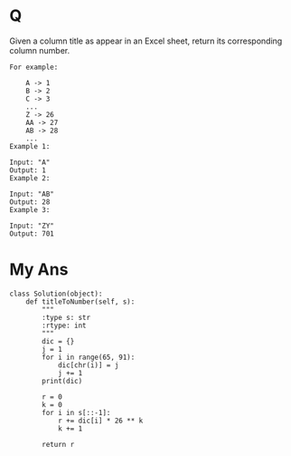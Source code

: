 # Q
Given a column title as appear in an Excel sheet, return its corresponding column number.
```
For example:

    A -> 1
    B -> 2
    C -> 3
    ...
    Z -> 26
    AA -> 27
    AB -> 28 
    ...
Example 1:

Input: "A"
Output: 1
Example 2:

Input: "AB"
Output: 28
Example 3:

Input: "ZY"
Output: 701
```

# My Ans
```
class Solution(object):
    def titleToNumber(self, s):
        """
        :type s: str
        :rtype: int
        """
        dic = {}
        j = 1
        for i in range(65, 91):
            dic[chr(i)] = j
            j += 1
        print(dic)
        
        r = 0
        k = 0
        for i in s[::-1]:
            r += dic[i] * 26 ** k
            k += 1
        
        return r
```